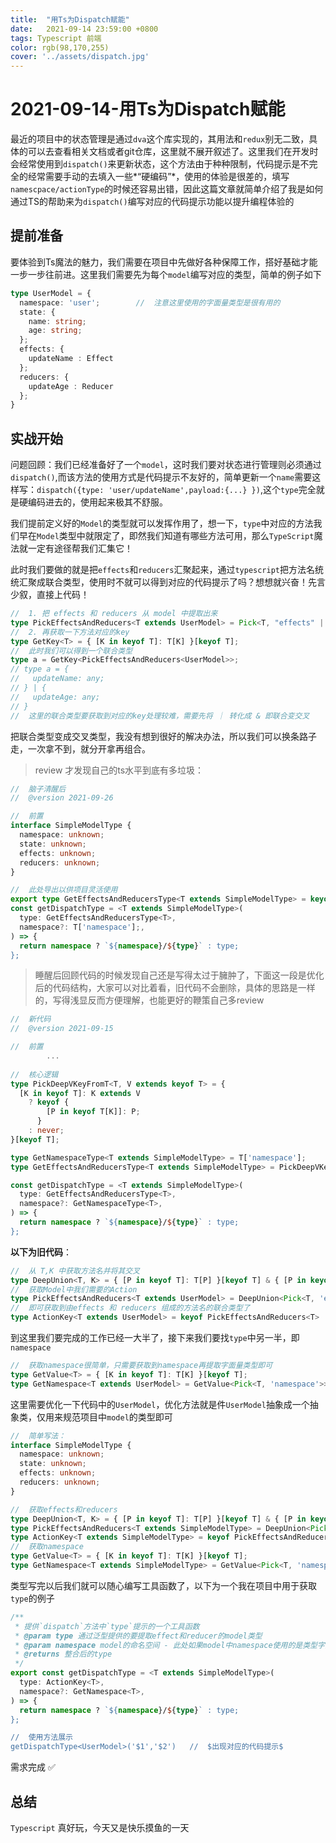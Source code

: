 ```yaml
---
title:  "用Ts为Dispatch赋能"
date:   2021-09-14 23:59:00 +0800
tags: Typescript 前端
color: rgb(98,170,255)
cover: '../assets/dispatch.jpg'
---
```


# 2021-09-14-用Ts为Dispatch赋能

最近的项目中的状态管理是通过`dva`这个库实现的，其用法和`redux`别无二致，具体的可以去查看相关文档或者git仓库，这里就不展开叙述了。这里我们在开发时会经常使用到`dispatch()`来更新状态，这个方法由于种种限制，代码提示是不完全的经常需要手动的去填入一些*“硬编码”*，使用的体验是很差的，填写`namescpace/actionType`的时候还容易出错，因此这篇文章就简单介绍了我是如何通过TS的帮助来为`dispatch()`编写对应的代码提示功能以提升编程体验的

## 提前准备

要体验到Ts魔法的魅力，我们需要在项目中先做好各种保障工作，搭好基础才能一步一步往前进。这里我们需要先为每个`model`编写对应的类型，简单的例子如下

```typescript
type UserModel = {
  namespace: 'user';		//	注意这里使用的字面量类型是很有用的
  state: {
    name: string;
    age: string;
  };
  effects: {
    updateName : Effect
  };
  reducers: {
    updateAge : Reducer
  };
}
```

## 实战开始

问题回顾：我们已经准备好了一个`model`，这时我们要对状态进行管理则必须通过`dispatch()`,而该方法的使用方式是代码提示不友好的，简单更新一个`name`需要这样写：`dispatch({type: 'user/updateName',payload:{...} })`,这个`type`完全就是硬编码进去的，使用起来极其不舒服。

我们提前定义好的`Model`的类型就可以发挥作用了，想一下，`type`中对应的方法我们早在`Model`类型中就限定了，即然我们知道有哪些方法可用，那么`TypeScript`魔法就一定有途径帮我们汇集它！

此时我们要做的就是把`effects`和`reducers`汇聚起来，通过`typescript`把方法名统统汇聚成联合类型，使用时不就可以得到对应的代码提示了吗？想想就兴奋！先言少叙，直接上代码！

```typescript
//	1. 把 effects 和 reducers 从 model 中提取出来
type PickEffectsAndReducers<T extends UserModel> = Pick<T, "effects" | "reducers">;
//	2. 再获取一下方法对应的key
type GetKey<T> = { [K in keyof T]: T[K] }[keyof T];
//	此时我们可以得到一个联合类型
type a = GetKey<PickEffectsAndReducers<UserModel>>;
// type a = {
//   updateName: any;
// } | {
//   updateAge: any;
// }
//	这里的联合类型要获取到对应的key处理较难，需要先将 ｜ 转化成 & 即联合变交叉
```

把联合类型变成交叉类型，我没有想到很好的解决办法，所以我们可以换条路子走，一次拿不到，就分开拿再组合。

> review 才发现自己的ts水平到底有多垃圾：

```typescript
//	脑子清醒后
//	@version 2021-09-26

//	前置
interface SimpleModelType {
  namespace: unknown;
  state: unknown;
  effects: unknown;
  reducers: unknown;
}

//	此处导出以供项目灵活使用
export type GetEffectsAndReducersType<T extends SimpleModelType> = keyof T['effects'] | keyof T['reducers'];
const getDispatchType = <T extends SimpleModelType>(
  type: GetEffectsAndReducersType<T>,
  namespace?: T['namespace'];,
) => {
  return namespace ? `${namespace}/${type}` : type;
};
```

> 睡醒后回顾代码的时候发现自己还是写得太过于臃肿了，下面这一段是优化后的代码结构，大家可以对比着看，旧代码不会删除，具体的思路是一样的，写得浅显反而方便理解，也能更好的鞭策自己多review

```typescript
//	新代码 
//	@version 2021-09-15

//	前置
		...
    
//	核心逻辑
type PickDeepVKeyFromT<T, V extends keyof T> = {
  [K in keyof T]: K extends V
    ? keyof {
        [P in keyof T[K]]: P;
      }
    : never;
}[keyof T];

type GetNamespaceType<T extends SimpleModelType> = T['namespace'];
type GetEffectsAndReducersType<T extends SimpleModelType> = PickDeepVKeyFromT<T,'reducers' | 'effects' >;

const getDispatchType = <T extends SimpleModelType>(
  type: GetEffectsAndReducersType<T>,
  namespace?: GetNamespaceType<T>,
) => {
  return namespace ? `${namespace}/${type}` : type;
};
```

**以下为旧代码**：

```typescript
//	从 T,K 中获取方法名并将其交叉
type DeepUnion<T, K> = { [P in keyof T]: T[P] }[keyof T] & { [P in keyof K]: K[P] }[keyof K];
//	获取Model中我们需要的Action
type PickEffectsAndReducers<T extends UserModel> = DeepUnion<Pick<T, 'effects'>, Pick<T, 'reducers'>>;
//	即可获取到由effects 和 reducers 组成的方法名的联合类型了
type ActionKey<T extends UserModel> = keyof PickEffectsAndReducers<T>
```

到这里我们要完成的工作已经一大半了，接下来我们要找`type`中另一半，即`namespace`

```typescript
//	获取namespace很简单，只需要获取到namespace再提取字面量类型即可
type GetValue<T> = { [K in keyof T]: T[K] }[keyof T];
type GetNamespace<T extends UserModel> = GetValue<Pick<T, 'namespace'>>;
```

这里需要优化一下代码中的`UserModel`，优化方法就是件`UserModel`抽象成一个抽象类，仅用来规范项目中`model`的类型即可

```typescript
//	简单写法：
interface SimpleModelType {
  namespace: unknown;
  state: unknown;
  effects: unknown;
  reducers: unknown;
}

//	获取effects和reducers
type DeepUnion<T, K> = { [P in keyof T]: T[P] }[keyof T] & { [P in keyof K]: K[P] }[keyof K];
type PickEffectsAndReducers<T extends SimpleModelType> = DeepUnion<Pick<T, 'effects'>, Pick<T, 'reducers'>>;
type ActionKey<T extends SimpleModelType> = keyof PickEffectsAndReducers<T>
//	获取namespace
type GetValue<T> = { [K in keyof T]: T[K] }[keyof T];
type GetNamespace<T extends SimpleModelType> = GetValue<Pick<T, 'namespace'>>;
```

类型写完以后我们就可以随心编写工具函数了，以下为一个我在项目中用于获取`type`的例子

```typescript
/**
 * 提供`dispatch`方法中`type`提示的一个工具函数
 * @param type 通过泛型提供的要提取effect和reducer的model类型
 * @param namespace model的命名空间 - 此处如果model中namespace使用的是类型字面量，则亦会提供代码提示
 * @returns 整合后的type
 */
export const getDispatchType = <T extends SimpleModelType>(
  type: ActionKey<T>,
  namespace?: GetNamespace<T>,
) => {
  return namespace ? `${namespace}/${type}` : type;
};

//	使用方法展示
getDispatchType<UserModel>('$1','$2') 	//	$出现对应的代码提示$
```

需求完成 ✅

## 总结

`Typescript` 真好玩，今天又是快乐摸鱼的一天













